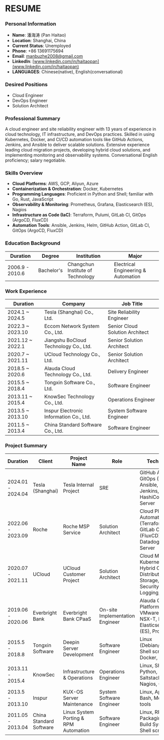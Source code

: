 # RESUME

### Personal Information
- **Name**: 潘海涛 (Pan Haitao)
- **Location**: Shanghai, China
- **Current Status**: Unemployed
- **Phone**: +86 13691175694
- **Email**: manbuzhe2008@gmail.com
- **LinkedIn**: [www.linkedin.com/in/haitaopan](www.linkedin.com/in/haitaopan)
- **LANGUAGES**: Chinese(native), English(conversational)

### Desired Positions

- Cloud Engineer
- DevOps Engineer
- Solution Architect

### Professional Summary

A cloud engineer and site reliability engineer with 13 years of experience in cloud technology, IT infrastructure, and DevOps practices. Skilled in using Kubernetes, Docker, and CI/CD automation tools like GitHub Actions, Jenkins, and Ansible to deliver scalable solutions. Extensive experience leading cloud migration projects, developing hybrid cloud solutions, and implementing monitoring and observability systems. Conversational English proficiency; salary negotiable.

### Skills Overview
- **Cloud Platforms**: AWS, GCP, Aliyun, Azure
- **Containerization & Orchestration**: Docker, Kubernetes
- **Programming Languages**: Proficient in Python and Shell; familiar with Go, Rust, JavaScript
- **Observability & Monitoring**: Prometheus, Grafana, Elasticsearch (ES), Nagios
- **Infrastructure as Code (IaC)**: Terraform, Pulumi, GitLab CI, GitOps (ArgoCD, FluxCD)
- **Automation Tools**: Ansible, Jenkins, Helm, GitHub Action, GitLab CI, GitOps (ArgoCD, FluxCD)

### Education Background

| Duration           | Degree    | Institution        | Major                        |
| ------------------ | --------- | ------------------ | --------------------------- |
| 2006.9 - 2010.6    | Bachelor's| Changchun Institute of Technology | Electrical Engineering & Automation |

### Work Experience

| **Duration**          | **Company**                               | **Job Title**                   |
|-----------------------|-------------------------------------------|---------------------------------|
| 2024.1 ~ 2024.5       | Tesla (Shanghai) Co., Ltd.               | Site Reliability Engineer       |
| 2022.3 ~ 2023.10      | Eccom Network System Co., Ltd.           | Senior Cloud Solution Architect |
| 2021.12 ~ 2022.1      | Jiangshu BoCloud Technology Co., Ltd.    | Senior Solution Architect       |
| 2020.7 ~ 2021.11      | UCloud Technology Co., Ltd.              | Senior Solution Architect       |
| 2018.5 ~ 2020.6       | Alauda Cloud Technology Co., Ltd.        | Delivery Engineer               |
| 2015.5 ~ 2018.4       | Tongxin Software Co., Ltd.               | Software Engineer               |
| 2013.11 ~ 2015.4      | KnowSec Technology Co., Ltd.             | Operations Engineer             |
| 2013.5 ~ 2013.10      | Inspur Electronic Information Co., Ltd.  | System Software Engineer        |
| 2011.5 ~ 2013.4       | China Standard Software Co., Ltd.        | Software Engineer               |

### Project Summary

| Duration           | Client          | Project Name              | Role                      | Tech Stack                                         |
| ------------------ | --------------- | ------------------------- | ------------------------- | ------------------------------------------------- |
| 2024.01 - 2024.04  | Tesla (Shanghai)| Tesla Internal Project    | SRE                       | GitHub Actions, GitOps (ArgoCD), Ansible, Helm, Jenkins, HashiCorp, Linux Server |
| 2022.06 - 2023.09  | Roche           | Roche MSP Service         | Solution Architect        | Cloud Platform Automation (Terraform), GitLab CI, GitOps (FluxCD), Datadog, Linux Server |
| 2020.07 - 2021.11  | UCloud          | UCloud Customer Project   | Solution Architect        | Cloud Migration, Kubernetes, Hybrid Cloud, Distributed Storage, Network Security, Logging, CI/CD |
| 2019.06 - 2020.06  | Everbright Bank | Everbright Bank CPaaS     | On-site Implementation Engineer | Alauda Container Platform, VMware CNI NSX-T, DevOps, Elasticsearch (ES), Prometheus |
| 2015.5 - 2018.8    | Tongxin Software| Deepin Server Development | Software Engineer         | Linux (Debian/CentOS), Shell scripting, Docker, Jenkins |
| 2013.11 - 2015.4   | KnowSec         | Infrastructure & Operations| Operations Engineer       | Linux, Shell, Python, Saltstack, Nginx, Nagios, CDN |
| 2013.5 - 2013.10   | Inspur          | KUX-OS Server Maintenance | System Software Engineer  | Linux, Apache, Bash, Monitoring tools              |
| 2011.05 - 2013.04  | China Standard Software | Linux System Porting & RPM Automation | Software Engineer | Linux, RPM Packaging, Koji Build System, Shell scripting |

